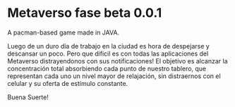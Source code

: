 # Metaverso   fase beta 0.0.1
A pacman-based game made in JAVA.


Luego de un duro día de trabajo en la ciudad es hora de despejarse y descansar un poco. Pero que dificil es con todas las aplicaciones del Metaverso distrayendonos con sus notificaciones!
El objetivo es alcanzar la concentración total absorbiendo cada punto de nuestro tablero, que representan cada uno un nivel mayor de relajación, sin distraernos con el celular y su oferta de estímulo constante.

Buena Suerte!
